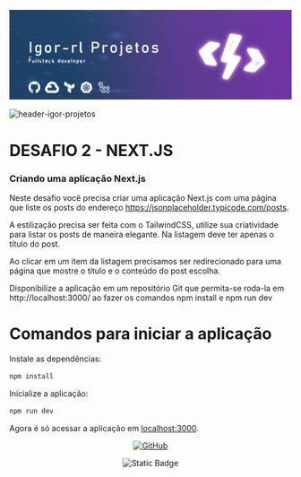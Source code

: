 ![header-igor-projetos](https://github.com/igor-rl/assets/blob/main/img/github-projetcs-header.jpg)

![header-igor-projetos](https://events-fullcycle.s3.amazonaws.com/events-fullcycle/media/images/a06b6a97db354487b1ee6bee9ef9f123.svg)

# DESAFIO 2 - NEXT.JS

### Criando uma aplicação Next.js

Neste desafio você precisa criar uma aplicação Next.js com uma página que liste os posts do endereço https://jsonplaceholder.typicode.com/posts.

A estilização precisa ser feita com o TailwindCSS, utilize sua criatividade para listar os posts de maneira elegante. Na listagem deve ter apenas o título do post.


Ao clicar em um item da listagem precisamos ser redirecionado para uma página que mostre o título e o conteúdo do post escolha.


Disponibilize a aplicação em um repositório Git que permita-se roda-la em http://localhost:3000/ ao fazer os comandos npm install e npm run dev

# Comandos para iniciar a aplicação
Instale as dependências:
```bash
npm install
```

Inicialize a aplicação:
```bash
npm run dev
```

Agora é só acessar a aplicação em [localhost:3000](http://127.0.0.1:3000).

<div align="center">

[![GitHub](https://img.shields.io/badge/GitHub-Igor_Lage-blue?style=social&logo=github)](https://github.com/igor-rl) 

![Static Badge](https://img.shields.io/badge/24--10--2024-black)


</div>